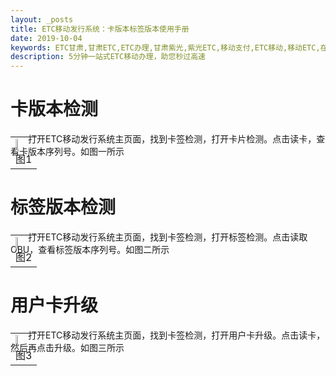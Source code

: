 ```yaml
---
layout: _posts
title: ETC移动发行系统：卡版本标签版本使用手册
date: 2019-10-04
keywords: ETC甘肃,甘肃ETC,ETC办理,甘肃紫光,紫光ETC,移动支付,ETC移动,移动ETC,在线充值,ETC办理,卡片办理,OBU办理,OBU激活,ETC手持终端,甘肃ETC办理,甘肃ETC发行,移动发行终端,ETC移动发行系统
description: 5分钟一站式ETC移动办理，助您秒过高速
---
```


# 卡版本检测
&emsp;&emsp;打开ETC移动发行系统主页面，找到卡签检测，打开卡片检测。点击读卡，查看卡版本序列号。如图一所示
<table style="margin-top: -47px;">
 <td><img src="/pub-images/apply-21.png"  width="35%" /><div style="text-align:center;">图1</div></td>
</table>

# 标签版本检测
&emsp;&emsp;打开ETC移动发行系统主页面，找到卡签检测，打开标签检测。点击读取OBU，查看标签版本序列号。如图二所示
<table style="margin-top: -47px;">
 <td><img src="/pub-images/apply-22.png"  width="35%" /><div style="text-align:center;">图2</div></td>
</table>

# 用户卡升级
&emsp;&emsp;打开ETC移动发行系统主页面，找到卡签检测，打开用户卡升级。点击读卡，然后再点击升级。如图三所示
<table style="margin-top: -47px;">
 <td><img src="/pub-images/apply-23.png"  width="35%" /><div style="text-align:center;">图3</div></td>
</table>
